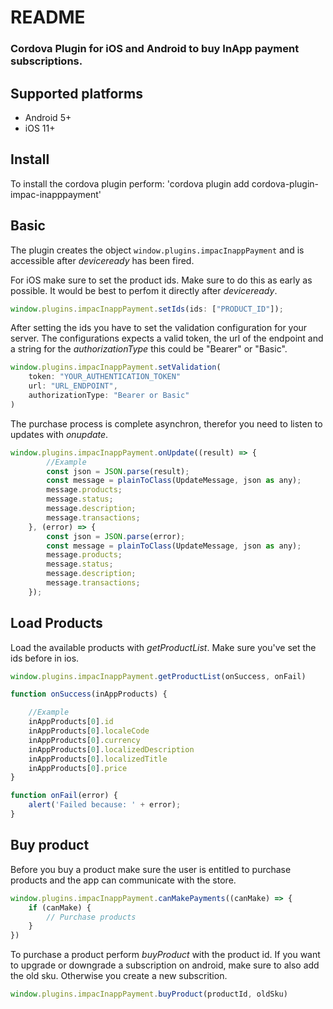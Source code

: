 # README #

### Cordova Plugin for iOS and Android to buy InApp payment subscriptions. ###

## Supported platforms
- Android 5+
- iOS 11+

## Install
To install the cordova plugin perform:
'cordova plugin add cordova-plugin-impac-inapppayment'

## Basic

The plugin creates the object `window.plugins.impacInappPayment` and is accessible after *deviceready* has been fired.

For iOS make sure to set the product ids. Make sure to do this as early as possible. It would be best to perfom it directly after *deviceready*.

```js
window.plugins.impacInappPayment.setIds(ids: ["PRODUCT_ID"]);
```

After setting the ids you have to set the validation configuration for your server. The configurations expects a valid token, the url of the endpoint and a string for the *authorizationType* this could be "Bearer" or "Basic".
```js
window.plugins.impacInappPayment.setValidation(
    token: "YOUR_AUTHENTICATION_TOKEN"
    url: "URL_ENDPOINT",
    authorizationType: "Bearer or Basic" 
)
```

The purchase process is complete asynchron, therefor you need to listen to updates with *onupdate*. 

```js 
window.plugins.impacInappPayment.onUpdate((result) => {
        //Example
        const json = JSON.parse(result);
        const message = plainToClass(UpdateMessage, json as any);
        message.products;
        message.status;
        message.description;
        message.transactions;
    }, (error) => {
        const json = JSON.parse(error);
        const message = plainToClass(UpdateMessage, json as any);
        message.products;
        message.status;
        message.description;
        message.transactions;
    });
```

## Load Products

Load the available products with *getProductList*. Make sure you've set the ids before in ios.
```js 
window.plugins.impacInappPayment.getProductList(onSuccess, onFail)

function onSuccess(inAppProducts) {

    //Example
    inAppProducts[0].id
    inAppProducts[0].localeCode
    inAppProducts[0].currency
    inAppProducts[0].localizedDescription
    inAppProducts[0].localizedTitle
    inAppProducts[0].price
}

function onFail(error) {
    alert('Failed because: ' + error);
}
```

## Buy product

Before you buy a product make sure the user is entitled to purchase products and the app can communicate with the store.

```js
window.plugins.impacInappPayment.canMakePayments((canMake) => {
    if (canMake) {
        // Purchase products
    }
})
```

To purchase a product perform *buyProduct* with the product id. If you want to upgrade or downgrade a subscription on android, make sure to also add the old sku. Otherwise you create a new subscrition. 

```js
window.plugins.impacInappPayment.buyProduct(productId, oldSku)
```

